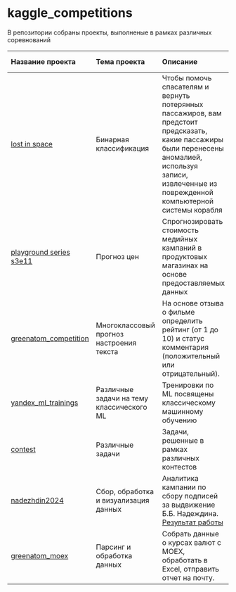 # kaggle_competitions

В репозитории собраны проекты, выполненые в рамках различных соревнований

| Название проекта | Тема проекта | Описание | Навыки и инструменты | Статус |
| :---------- | :--------------- | :-------------------- | :-------------------- |:---------- |
| [lost in space](https://github.com/AndaisRin/kaggle_competitions/tree/main/00_kaggle_lost_in_space) | Бинарная классификация | Чтобы помочь спасателям и вернуть потерянных пассажиров, вам предстоит предсказать, какие пассажиры были перенесены аномалией, используя записи, извлеченные из поврежденной компьютерной системы корабля | pandas, numpy, catboos, lightgbm, sklearn | Завершён |
| [playground series s3e11](https://github.com/AndaisRin/kaggle_competitions/tree/main/02_kaggle_playground_series_s3e11) | Прогноз цен | Спрогнозировать стоимость медийных кампаний в продуктовых магазинах на основе предоставляемых данных | pandas, numpy, matplotlib, math, seaborn, catboost, lightgbm, sklearn, pipeline | Завершён |
|  [greenatom_competition](https://github.com/AndaisRin/kaggle_competitions/tree/main/04_greenatom_competition)  | Многоклассовый прогноз настроения текста | На основе отзыва о фильме определить рейтинг (от 1 до 10) и статус комментария (положительный или отрицательный). | Python, pandas, numpy, nltk, re, matplotlib, catboost, sklearn | Завершён |
|  [yandex_ml_trainings](https://github.com/AndaisRin/kaggle_competitions/tree/main/05_yandex_ml_trainings)  | Различные задачи на тему классического ML | Тренировки по ML посвящены классическому машинному обучению | Python, pandas, numpy, scipy | Завершён |
|  [contest](https://github.com/AndaisRin/kaggle_competitions/tree/main/07_contest)  | Различные задачи | Задачи, решенные в рамках различных контестов | Python, algorithm, pandas, numpy, scipy | Завершён |
|  [nadezhdin2024](https://github.com/AndaisRin/kaggle_competitions/tree/main/00_nadezhdin2024) | Сбор, обработка и визуализация данных | Аналитика кампании по сбору подписей за выдвижение Б.Б. Надеждина. [Результат работы](https://andaisrin.github.io/kaggle_competitions/sing_map.html) | Python, pandas, BeautifulSoup, geopandas, folium | Завершён |
|  [greenatom_moex](https://github.com/AndaisRin/kaggle_competitions/tree/main/11_greenatom_moex) | Парсинг и обработка данных | Собрать данные о курсах валют с MOEX, обработать в Excel, отправить отчет на почту. | Python, pandas, selenium, openpyxl, smtplib, email, os | Завершён |

